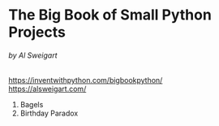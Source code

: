 # The Big Book of Small Python Projects

###### by Al Sweigart

https://inventwithpython.com/bigbookpython/ <br>
https://alsweigart.com/

1. Bagels
2. Birthday Paradox
